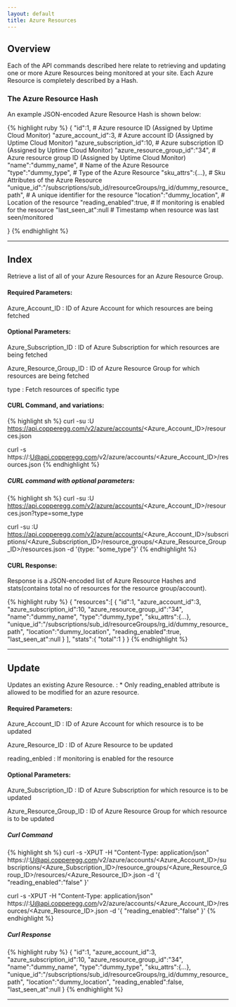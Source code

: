 ```yaml
---
layout: default
title: Azure Resources
---
```


## Overview

Each of the API commands described here relate to retrieving and updating one or more Azure Resources being monitored at your site.
Each Azure Resource is completely described by a Hash.

### The Azure Resource Hash

An example JSON-encoded Azure Resource Hash is shown below:

{% highlight ruby %}
{
    "id":1,                                         # Azure resource ID (Assigned by Uptime Cloud Monitor)
    "azure_account_id":3,                           # Azure account ID (Assigned by Uptime Cloud Monitor)
    "azure_subscription_id":10,                     # Azure subscription ID (Assigned by Uptime Cloud Monitor)
    "azure_resource_group_id":"34",                 # Azure resource group ID (Assigned by Uptime Cloud Monitor)
    "name":"dummy_name",                            # Name of the Azure Resource
    "type":"dummy_type",                            # Type  of the Azure Resource
    "sku_attrs":{...},                              # Sku Attributes of the Azure Resource
    "unique_id":"/subscriptions/sub_id/resourceGroups/rg_id/dummy_resource_path",
        # A unique identifier for the resource
    "location":"dummy_location",                    # Location of the resource
    "reading_enabled":true,                         # If monitoring is enabled for the resource
    "last_seen_at":null                             # Timestamp when resource was last seen/monitored

}
{% endhighlight %}

------

## Index

Retrieve a list of all of your Azure Resources for an Azure Resource Group.

#### Required Parameters:

Azure_Account_ID
:  ID of Azure Account for which resources are being fetched

#### Optional Parameters:

Azure_Subscription_ID
:  ID of Azure Subscription for which resources are being fetched

Azure_Resource_Group_ID
:  ID of Azure Resource Group for which resources are being fetched

type
:  Fetch resources of specific type

#### CURL Command, and variations:
{% highlight sh %}
curl -su <APIKEY>:U https://api.copperegg.com/v2/azure/accounts/<Azure_Account_ID>/resources.json

curl -s https://<APIKEY>:U@api.copperegg.com/v2/azure/accounts/<Azure_Account_ID>/resources.json
{% endhighlight %}

##### CURL command with optional parameters:
{% highlight sh %}
curl -su <APIKEY>:U https://api.copperegg.com/v2/azure/accounts/<Azure_Account_ID>/resources.json?type=some_type

curl -su <APIKEY>:U https://api.copperegg.com/v2/azure/accounts/<Azure_Account_ID>/subscriptions/<Azure_Subscription_ID>/resource_groups/<Azure_Resource_Group_ID>/resources.json -d '{type: "some_type"}'
{% endhighlight %}


#### CURL Response:
Response is a JSON-encoded list of Azure Resource Hashes and stats(contains total no of resources for the resource group/account).

{% highlight ruby %}
{
    "resources":[
        {
            "id":1,
            "azure_account_id":3,
            "azure_subscription_id":10,
            "azure_resource_group_id":"34",
            "name":"dummy_name",
            "type":"dummy_type",
            "sku_attrs":{...},
            "unique_id":"/subscriptions/sub_id/resourceGroups/rg_id/dummy_resource_path",
            "location":"dummy_location",
            "reading_enabled":true,
            "last_seen_at":null
        }
    ],
    "stats":{
        "total":1
    }
}
{% endhighlight %}

------

## Update

Updates an existing Azure Resource.
: * Only reading_enabled attribute is allowed to be modified for an azure resource.

#### Required Parameters:

Azure_Account_ID
:  ID of Azure Account for which resource is to be updated

Azure_Resource_ID
:  ID of Azure Resource to be updated

reading_enbled
: If monitoring is enabled for the resource

#### Optional Parameters:

Azure_Subscription_ID
:  ID of Azure Subscription for which resource is to be updated

Azure_Resource_Group_ID
:  ID of Azure Resource Group for which resource is to be updated

##### Curl Command
{% highlight sh %}
curl -s -XPUT -H "Content-Type: application/json" https://<APIKEY>:U@api.copperegg.com/v2/azure/accounts/<Azure_Account_ID>/subscriptions/<Azure_Subscription_ID>/resource_groups/<Azure_Resource_Group_ID>/resources/<Azure_Resource_ID>.json -d '{ "reading_enabled":"false" }'

curl -s -XPUT -H "Content-Type: application/json" https://<APIKEY>:U@api.copperegg.com/v2/azure/accounts/<Azure_Account_ID>/resources/<Azure_Resource_ID>.json -d '{ "reading_enabled":"false" }'
{% endhighlight %}

##### Curl Response
{% highlight ruby %}
{
    "id":1,
    "azure_account_id":3,
    "azure_subscription_id":10,
    "azure_resource_group_id":"34",
    "name":"dummy_name",
    "type":"dummy_type",
    "sku_attrs":{...},
    "unique_id":"/subscriptions/sub_id/resourceGroups/rg_id/dummy_resource_path",
    "location":"dummy_location",
    "reading_enabled":false,
    "last_seen_at":null
}
{% endhighlight %}

------
